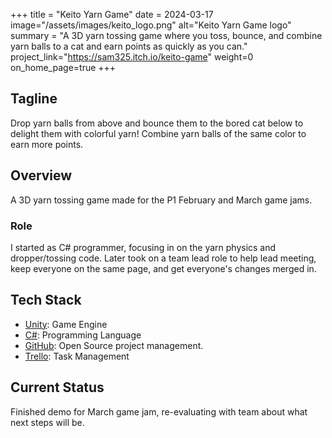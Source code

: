 +++
title = "Keito Yarn Game"
date = 2024-03-17
image="/assets/images/keito_logo.png"
alt="Keito Yarn Game logo"
summary = "A 3D yarn tossing game where you toss, bounce, and combine yarn balls to a cat and earn points as quickly as you can."
project_link="https://sam325.itch.io/keito-game"
weight=0
on_home_page=true
+++
## Tagline
Drop yarn balls from above and bounce them to the bored cat below to delight them with colorful yarn! Combine yarn balls of the same color to earn more points.

## Overview
A 3D yarn tossing game made for the P1 February and March game jams.

### Role
I started as C# programmer, focusing in on the yarn physics and dropper/tossing code. Later took on a team lead role to help lead meeting, keep everyone on the same page, and get everyone's changes merged in.

## Tech Stack
* [Unity](https://unity.com/): Game Engine
* [C#](https://learn.microsoft.com/en-us/dotnet/csharp/): Programming Language
* [GitHub](https://github.com): Open Source project management.
* [Trello](https://trello.com/): Task Management

## Current Status
Finished demo for March game jam, re-evaluating with team about what next steps will be.
